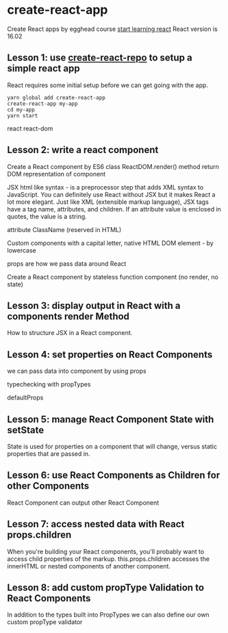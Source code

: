 # create-react-app
Create React apps by egghead course [start learning react](https://egghead.io/courses/start-learning-react)
React version is 16.02


## Lesson 1: use [create-react-repo](https://github.com/facebookincubator/create-react-app) to setup a simple react app
React requires some initial setup before we can get going with the app.
```
yarn global add create-react-app
create-react-app my-app
cd my-app
yarn start
```

react
react-dom


## Lesson 2: write a react component
Create a React component by ES6 class
ReactDOM.render() method return DOM representation of component

JSX html like syntax - is a preprocessor step that adds XML syntax to JavaScript.
You can definitely use React without JSX but it makes React a lot more elegant.
Just like XML (extensible markup language), JSX tags have a tag name, attributes, and children. If an attribute value is enclosed in quotes, the value is a string.

attribute ClassName (reserved in HTML)

Custom components with a capital letter, native HTML DOM element - by lowercase

props are how we pass data around React

Create a React component by stateless function component (no render, no state)


## Lesson 3: display output in React with a components render Method
How to structure JSX in a React component.


## Lesson 4: set properties on React Components
we can pass data into component by using props

typechecking with propTypes

defaultProps


## Lesson 5: manage React Component State with setState
State is used for properties on a component that will change, versus static properties that are passed in.


## Lesson 6: use React Components as Children for other Components
React Component can output other React Component


## Lesson 7: access nested data with React props.children
When you're building your React components, you'll probably want to access child properties of the markup. this.props.children accesses the innerHTML or nested components of another component.


## Lesson 8: add custom propType Validation to React Components
In addition to the types built into PropTypes we can also define our own custom propType validator
